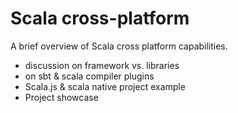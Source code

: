 # Scala cross-platform

A brief overview of Scala cross platform capabilities.
- discussion on framework vs. libraries
- on sbt & scala compiler plugins
- Scala.js & scala native project example
- Project showcase
